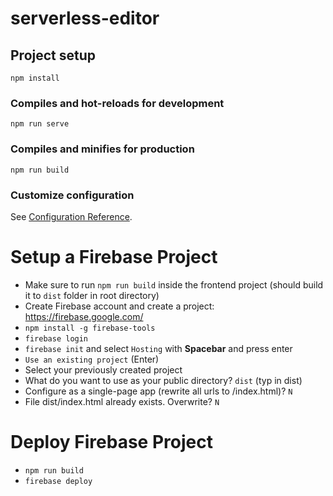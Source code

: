 # serverless-editor

## Project setup
```
npm install
```

### Compiles and hot-reloads for development
```
npm run serve
```

### Compiles and minifies for production
```
npm run build
```

### Customize configuration
See [Configuration Reference](https://cli.vuejs.org/config/).

# Setup a Firebase Project
- Make sure to run `npm run build` inside the frontend project (should build it to `dist` folder in root directory)
- Create Firebase account and create a project: https://firebase.google.com/
- `npm install -g firebase-tools`
- `firebase login`
- `firebase init` and select `Hosting` with **Spacebar** and press enter
- `Use an existing project` (Enter)
- Select your previously created project
- What do you want to use as your public directory? `dist` (typ in dist)
- Configure as a single-page app (rewrite all urls to /index.html)? `N`
- File dist/index.html already exists. Overwrite? `N`

# Deploy Firebase Project
- `npm run build`
- `firebase deploy`